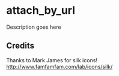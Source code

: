 # attach_by_url

Description goes here

## Credits

Thanks to Mark James for silk icons!
http://www.famfamfam.com/lab/icons/silk/
